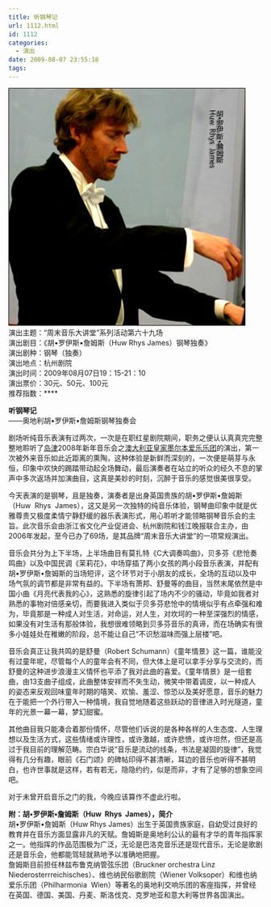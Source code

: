 ```yaml
---
title: 听钢琴记
url: 1112.html
id: 1112
categories:
  - 演出
date: 2009-08-07 23:55:18
tags:
---
```


![](/images/attachments/month_0908/1200988105748.jpg)  
演出主题：“周末音乐大讲堂”系列活动第六十九场  
演出剧目：《胡•罗伊斯•詹姆斯（Huw Rhys James）钢琴独奏》  
演出剧种：钢琴（独奏）  
演出地点：杭州剧院  
演出时间：2009年08月07日19：15-21：10  
演出票价：30元、50元、100元  
推荐指数：****  
  

**听钢琴记**  
——奥地利胡•罗伊斯•詹姆斯钢琴独奏会

  
剧场听纯音乐表演有过两次，一次是在职红星剧院期间，职务之便认认真真完完整整地聆听了[岛津](http://www.shimadzu.com.cn/)2008年新年音乐会之[澳大利亚皇家墨尔本爱乐乐团](http://www.rooufer.cn/?p=573&keyword=%E5%A2%A8%E5%B0%94%E6%9C%AC%E7%9A%87%E5%AE%B6)的演出，第一次被外来音乐如此近距离的熏陶，这种体验是新鲜而深刻的，一次便是萌芽与永恒，印象中欢快的踢踏带动起全场舞动，最后演奏者在站立的听众的经久不息的掌声中多次返场并加演曲目，这真是美妙的时刻，沉醉于音乐的感觉很美很享受。  
  
今天表演的是钢琴，且是独奏，演奏者是出身英国贵族的胡•罗伊斯•詹姆斯（Huw  Rhys  James），这又是另一次独特的纯音乐体验，钢琴曲印象中就是优雅尊贵又极度柔情宁静舒缓的器乐表演形式，用心聆听才能领略钢琴音乐会的主旨。此次音乐会由浙江省文化产业促进会、杭州剧院和钱江晚报联合主办，由2006年发起，至今已办了69场，是其品牌“周末音乐大讲堂”的一项常规演出。  
  
音乐会共分为上下半场，上半场曲目有莫扎特《C大调奏鸣曲》，贝多芬《悲怆奏鸣曲》以及中国民调《茉莉花》，中场穿插了两小女孩的两小段音乐表演，并配有胡•罗伊斯•詹姆斯的当场短评，这个环节对于小朋友的成长，全场的互动以及中场气氛的调节都是非常有益的。下半场有萧邦、舒曼等的曲目，当然末尾依然是中国小曲《月亮代表我的心》，这熟悉的旋律引起了场内不少的骚动，毕竟如我者对熟悉的事物对倍感亲切，而要我进入类似于贝多芬悲怆中的情境似乎有点牵强和难为，毕竟那是一种成人对生活，对命运，对人生，对坎坷的一种至深强烈的情感，如果没有对生活有那般体验，我想很难领略到贝多芬音乐的真谛，而在场确实有很多小娃娃处在稚嫩的阶段，总不能让自己“不识愁滋味而强上层楼”吧。  
  
音乐会真正让我共鸣的是舒曼（Robert Schumann）《童年情景》这一篇，谁能没有过童年呢，尽管每个人的童年会有不同，但大体上是可以拿手分享与交流的，而舒曼的这种进步浪漫主义情怀也平添了我对此曲的喜爱。《童年情景》是一组套曲，由13支曲子组成，此曲整体安祥而不失生动，微笑中带着调皮，以一种成人的姿态来反观回味童年时期的嘻笑、欢愉、羞涩、惊恐以及美好愿意，音乐的魅力在于能把一个外行带入一种情境，我自觉地随着这些跃动的音律进入时光隧道，童年的光景一幕一幕，梦幻甜蜜。  
  
其他曲目我只能凑合着那份情怀，尽管他们诉说的是各种各样的人生态度、人生理想以及生活方式，这些情绪或许理性，或许激越，或许悲愤，或许坦然，但还是高过于我目前的理解范畴。宗白华说“音乐是流动的线条，书法是凝固的旋律”，我觉得有几分有趣，眼前《石门颂》的碑帖印得不甚清晰，耳边的音乐也听得不甚明白，也许世事就是这样，若有若无，隐隐约约，似是而非，才有了足够的想象空间吧。  
  
对于未曾开启音乐之门的我，今晚应该算作不虚此行啦。  
  
  
**附：胡•罗伊斯•詹姆斯（Huw  Rhys  James），简介**  
胡•罗伊斯•詹姆斯（Huw Rhys James）出生于英国贵族家庭，自幼受过良好的教育并在音乐方面显露非凡的天赋。詹姆斯是奥地利公认的最有才华的青年指挥家之一。他指挥的作品范围极为广泛，无论是巴洛克音乐还是现代音乐，无论是歌剧还是音乐会，他都能驾轻就熟地予以准确地把握。  
詹姆斯目前担任林兹布鲁克纳管弦乐团（Bruckner orchestra Linz Niederosterrreichisches）、维也纳民俗歌剧院（Wiener Volksoper）和维也纳爱乐乐团（Philharmonia  Wien）等著名的奥地利交响乐团的客座指挥，并曾经在英国、德国、美国、丹麦、斯洛伐克、克罗地亚和意大利等世界各国演出。